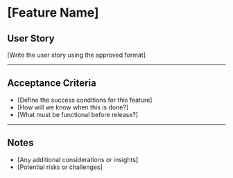 # [Feature Name]

## **User Story**
[Write the user story using the approved format]

---

## **Acceptance Criteria**
- [Define the success conditions for this feature]
- [How will we know when this is done?]
- [What must be functional before release?]

---

## **Notes**
- [Any additional considerations or insights]
- [Potential risks or challenges]